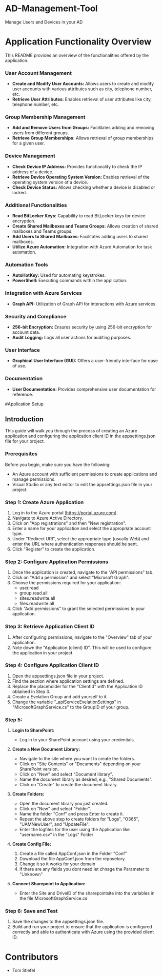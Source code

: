 # AD-Management-Tool
Manage Users and Devices in your AD 

# Application Functionality Overview

This README provides an overview of the functionalities offered by the application.

### User Account Management
- **Create and Modify User Accounts:** Allows users to create and modify user accounts with various attributes such as city, telephone number, etc.
- **Retrieve User Attributes:** Enables retrieval of user attributes like city, telephone number, etc.

### Group Membership Management
- **Add and Remove Users from Groups:** Facilitates adding and removing users from different groups.
- **Retrieve Group Memberships:** Allows retrieval of group memberships for a given user.

### Device Management
- **Check Device IP Address:** Provides functionality to check the IP address of a device.
- **Retrieve Device Operating System Version:** Enables retrieval of the operating system version of a device.
- **Check Device Status:** Allows checking whether a device is disabled or locked.

### Additional Functionalities
- **Read BitLocker Keys:** Capability to read BitLocker keys for device encryption.
- **Create Shared Mailboxes and Teams Groups:** Allows creation of shared mailboxes and Teams groups.
- **Add Users to Shared Mailboxes:** Facilitates adding users to shared mailboxes.
- **Utilize Azure Automation:** Integration with Azure Automation for task automation.

### Automation Tools
- **AutoHotKey:** Used for automating keystrokes.
- **PowerShell:** Executing commands within the application.

### Integration with Azure Services
- **Graph API:** Utilization of Graph API for interactions with Azure services.

### Security and Compliance
- **256-bit Encryption:** Ensures security by using 256-bit encryption for account data.
- **Audit Logging:** Logs all user actions for auditing purposes.

### User Interface
- **Graphical User Interface (GUI):** Offers a user-friendly interface for ease of use.

### Documentation
- **User Documentation:** Provides comprehensive user documentation for reference.

#Application Setup

## Introduction
This guide will walk you through the process of creating an Azure application and configuring the application client ID in the appsettings.json file for your project.

### Prerequisites
Before you begin, make sure you have the following:
- An Azure account with sufficient permissions to create applications and manage permissions.
- Visual Studio or any text editor to edit the appsettings.json file in your project.

### Step 1: Create Azure Application
1. Log in to the Azure portal (https://portal.azure.com).
2. Navigate to Azure Active Directory.
3. Click on "App registrations" and then "New registration".
4. Enter a name for your application and select the appropriate account type.
5. Under "Redirect URI", select the appropriate type (usually Web) and enter the URL where authentication responses should be sent.
6. Click "Register" to create the application.

### Step 2: Configure Application Permissions
1. Once the application is created, navigate to the "API permissions" tab.
2. Click on "Add a permission" and select "Microsoft Graph".
3. Choose the permissions required for your application:
   - user.read
   - group.read.all
   - sites.readwrite.all
   - files.readwrite.all
4. Click "Add permissions" to grant the selected permissions to your application.

### Step 3: Retrieve Application Client ID
1. After configuring permissions, navigate to the "Overview" tab of your application.
2. Note down the "Application (client) ID". This will be used to configure the application in your project.

### Step 4: Configure Application Client ID
1. Open the appsettings.json file in your project.
2. Find the section where application settings are defined.
3. Replace the placeholder for the "ClientId" with the Application ID obtained in Step 3.
4. Create a Evelation Group and add yourself to it.
5. Change the variable "_apiServiceEvelationSettings" in "MicrosoftGraphService.cs" to the GroupID of your group. 

### Step 5:
1. **Login to SharePoint:** 
   - Log in to your SharePoint account using your credentials.

2. **Create a New Document Library:**
   - Navigate to the site where you want to create the folders.
   - Click on "Site Contents" or "Documents" depending on your SharePoint version.
   - Click on "New" and select "Document library".
   - Name the document library as desired, e.g., "Shared Documents".
   - Click on "Create" to create the document library.

3. **Create Folders:**
   - Open the document library you just created.
   - Click on "New" and select "Folder".
   - Name the folder "Conf" and press Enter to create it.
   - Repeat the above step to create folders for "Logs", "O365", "UAMNewUser", and "UpdateFile".
   - Enter the logfiles for the user using the Application like "username.csv" in the "Logs" Folder

4. **Create Config File:**
   1. Create a file called AppConf.json in the Folder "Conf"
   2. Download the file AppConf.json from the reposetory
   3. Change it so it works for your domain
   4. if there are any fields you dont need let chnage the Parameter to "Unknown"



5. **Connect Sharepoint to Application:**
   - Enter the Site and DriveID of the sharepointsite into the variables in the file MicrosoftGraphService.cs

### Step 6: Save and Test
1. Save the changes to the appsettings.json file.
2. Build and run your project to ensure that the application is configured correctly and able to authenticate with Azure using the provided client ID.


# Contributors
- Tom Stiefel
